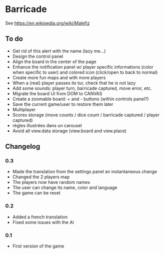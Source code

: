 # Barricade

See https://en.wikipedia.org/wiki/Malefiz


## To do

* Get rid of this alert with the name (lazy me...)
* Design the control panel
* Align the board in the center of the page
* Enhance the notification panel w/ player specific informations (color when specific to user) and colored icon (click/open to back to normal)
* Create more fun maps and with more players
* When a (real) player passes its tur, check that he is not lazy
* Add some sounds: player turn, barricade captured, move error, etc.
* Migrate the board UI from DOM to CANVAS
* Create a zoomable board: + and - buttons (within controls panel?)
* Save the current game/user to restore them later
* Multiplayer
* Scores storage (move counts / dice count / barricade captured / player captured)
* règles illustrées dans un carousel
* Avoid all view.data storage (view.board and view.place)


## Changelog

### 0.3

* Made the translation from the settings panel an instantaneous change
* Changed the 2 players map
* The players now have random names
* The user can change its name, color and language
* The game can be reset


### 0.2

* Added a french translation
* Fixed some issues with the AI


### 0.1

* First version of the game
